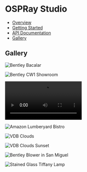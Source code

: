 # OSPRay Studio

-   [Overview](index.md)
-   [Getting Started](quickstart.md)
-   [API Documentation](api.md)
-   [Gallery](gallery.md)

## Gallery

![Bentley Bacalar](./images/Bacalar.jpg "Bentley Bacalar")

![Bentley CW1 Showroom](./images/CW1.jpg "Bentley CW1 Showroom")

<video style="display:block; width:50%; height:auto;" autoplay controls loop="loop">
  <source src="./images/BusterDrone.mp4" type="video/mp4">
  <source src="./images/BusterDrone.webm" type="video/webm">
</video>

![Amazon Lumberyard
Bistro](./images/Bistro.jpg "Amazon Lumberyard Bistro")

![VDB Clouds](./images/Clouds.jpg "VDB Clouds")

![VDB Clouds Sunset](./images/Clouds2.png "VDB Clouds at Sunset")

![Bentley Blower in San
Miguel](./images/SanMiguel-Blower.jpg "Bentley Blower in San Miguel")

![Stained Glass Tiffany
Lamp](./images/StainedGlass-3pts.jpeg "Stained Glass Tiffany Lamp")
